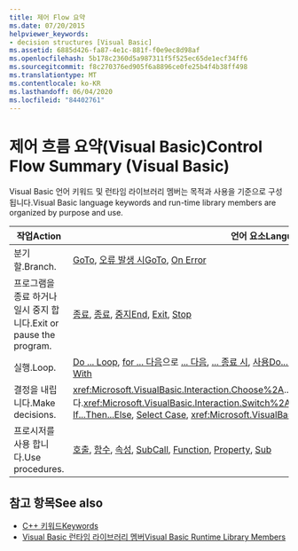 ```yaml
---
title: 제어 Flow 요약
ms.date: 07/20/2015
helpviewer_keywords:
- decision structures [Visual Basic]
ms.assetid: 6885d426-fa87-4e1c-881f-f0e9ec8d98af
ms.openlocfilehash: 5b178c2360d5a987311f5f525ec65de1ecf34ff6
ms.sourcegitcommit: f8c270376ed905f6a8896ce0fe25b4f4b38ff498
ms.translationtype: MT
ms.contentlocale: ko-KR
ms.lasthandoff: 06/04/2020
ms.locfileid: "84402761"
---
```

# <a name="control-flow-summary-visual-basic"></a><span data-ttu-id="27f11-102">제어 흐름 요약(Visual Basic)</span><span class="sxs-lookup"><span data-stu-id="27f11-102">Control Flow Summary (Visual Basic)</span></span>
<span data-ttu-id="27f11-103">Visual Basic 언어 키워드 및 런타임 라이브러리 멤버는 목적과 사용을 기준으로 구성 됩니다.</span><span class="sxs-lookup"><span data-stu-id="27f11-103">Visual Basic language keywords and run-time library members are organized by purpose and use.</span></span>  
  
|<span data-ttu-id="27f11-104">작업</span><span class="sxs-lookup"><span data-stu-id="27f11-104">Action</span></span>|<span data-ttu-id="27f11-105">언어 요소</span><span class="sxs-lookup"><span data-stu-id="27f11-105">Language element</span></span>|  
|------------|----------------------|  
|<span data-ttu-id="27f11-106">분기할.</span><span class="sxs-lookup"><span data-stu-id="27f11-106">Branch.</span></span>|<span data-ttu-id="27f11-107">[GoTo](../statements/goto-statement.md), [오류 발생 시](../statements/on-error-statement.md)</span><span class="sxs-lookup"><span data-stu-id="27f11-107">[GoTo](../statements/goto-statement.md), [On Error](../statements/on-error-statement.md)</span></span>|  
|<span data-ttu-id="27f11-108">프로그램을 종료 하거나 일시 중지 합니다.</span><span class="sxs-lookup"><span data-stu-id="27f11-108">Exit or pause the program.</span></span>|<span data-ttu-id="27f11-109">[종료](../statements/end-statement.md), [종료](../statements/exit-statement.md), [중지](../statements/stop-statement.md)</span><span class="sxs-lookup"><span data-stu-id="27f11-109">[End](../statements/end-statement.md), [Exit](../statements/exit-statement.md), [Stop](../statements/stop-statement.md)</span></span>|  
|<span data-ttu-id="27f11-110">실행.</span><span class="sxs-lookup"><span data-stu-id="27f11-110">Loop.</span></span>|<span data-ttu-id="27f11-111">[Do ... Loop](../statements/do-loop-statement.md), [for ... 다음](../statements/for-next-statement.md)으로 [... 다음](../statements/for-each-next-statement.md), [... 종료 시](../statements/while-end-while-statement.md), [사용](../statements/with-end-with-statement.md)</span><span class="sxs-lookup"><span data-stu-id="27f11-111">[Do...Loop](../statements/do-loop-statement.md), [For...Next](../statements/for-next-statement.md), [For Each...Next](../statements/for-each-next-statement.md), [While...End While](../statements/while-end-while-statement.md), [With](../statements/with-end-with-statement.md)</span></span>|  
|<span data-ttu-id="27f11-112">결정을 내립니다.</span><span class="sxs-lookup"><span data-stu-id="27f11-112">Make decisions.</span></span>|<span data-ttu-id="27f11-113"><xref:Microsoft.VisualBasic.Interaction.Choose%2A>... 인 [경우 그런 다음 ... 그렇지](../statements/if-then-else-statement.md)않으면 [사례를 선택](../statements/select-case-statement.md)합니다.<xref:Microsoft.VisualBasic.Interaction.Switch%2A></span><span class="sxs-lookup"><span data-stu-id="27f11-113"><xref:Microsoft.VisualBasic.Interaction.Choose%2A>, [If...Then...Else](../statements/if-then-else-statement.md), [Select Case](../statements/select-case-statement.md), <xref:Microsoft.VisualBasic.Interaction.Switch%2A></span></span>|  
|<span data-ttu-id="27f11-114">프로시저를 사용 합니다.</span><span class="sxs-lookup"><span data-stu-id="27f11-114">Use procedures.</span></span>|<span data-ttu-id="27f11-115">[호출](../statements/call-statement.md), [함수](../statements/function-statement.md), [속성](../statements/property-statement.md), [Sub](../statements/sub-statement.md)</span><span class="sxs-lookup"><span data-stu-id="27f11-115">[Call](../statements/call-statement.md), [Function](../statements/function-statement.md), [Property](../statements/property-statement.md), [Sub](../statements/sub-statement.md)</span></span>|  
  
## <a name="see-also"></a><span data-ttu-id="27f11-116">참고 항목</span><span class="sxs-lookup"><span data-stu-id="27f11-116">See also</span></span>

- [<span data-ttu-id="27f11-117">C++ 키워드</span><span class="sxs-lookup"><span data-stu-id="27f11-117">Keywords</span></span>](index.md)
- [<span data-ttu-id="27f11-118">Visual Basic 런타임 라이브러리 멤버</span><span class="sxs-lookup"><span data-stu-id="27f11-118">Visual Basic Runtime Library Members</span></span>](../runtime-library-members.md)

